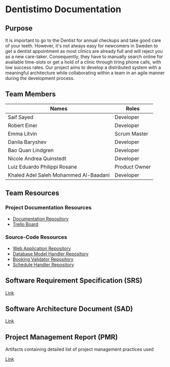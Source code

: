 # Dentistimo Documentation

## Purpose
It is important to go to the Dentist for annual checkups and take good care of your teeth.
However, it's not always easy for newcomers in Sweden to get a dentist appointment as most clinics are already full and will reject you 
as a new care-taker. Consequently, they have to manually search online for available time-slots or get a hold of a clinic through 
tiring phone calls, with low success rates. Our project aims to develop a distributed system with a meaningful architecture while 
collaborating within a team in an agile manner during the development process.

## Team Members

| Names                                 | Roles         |
|---------------------------------------|---------------|
| Saif Sayed                            | Developer     |
| Robert Einer                          | Developer     |
| Emma Litvin                           | Scrum Master  |
| Danila Baryshev                       | Developer     |
| Bao Quan Lindgren                     | Developer     |
| Nicole Andrea Quinstedt               | Developer     |
| Luiz Eduardo Philippi Rosane          | Product Owner |
| Khaled Adel Saleh Mohammed Al-Baadani | Developer     |
					

## Team Resources

### Project Documentation Resources

- [Documentation Repository](https://git.chalmers.se/courses/dit355/dit356-2022/t-11/t11-project)
- [Trello Board](https://trello.com/b/FKnvU7Dd/t-11)

### Source-Code Resources

- [Web Application Repository](https://git.chalmers.se/courses/dit355/dit356-2022/t-11/t11-web-application)
- [Database Model Handler Repository](https://git.chalmers.se/courses/dit355/dit356-2022/t-11/t11-database-model-handler)
- [Booking Validator Repository](https://git.chalmers.se/courses/dit355/dit356-2022/t-11/t11-booking-validator)
- [Schedule Handler Repository](https://git.chalmers.se/courses/dit355/dit356-2022/t-11/t11-schedule-handler)

## Software Requirement Specification (SRS)

[Link]()

## Software Architecture Document (SAD)

[Link]()

## Project Management Report (PMR)

Artifacts containing detailed list of project management practices used

[Link]()
